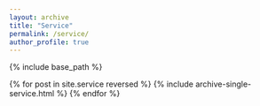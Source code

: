 ```yaml
---
layout: archive
title: "Service"
permalink: /service/
author_profile: true
---
```


{% include base_path %}

{% for post in site.service reversed %}
  {% include archive-single-service.html %}
{% endfor %}
